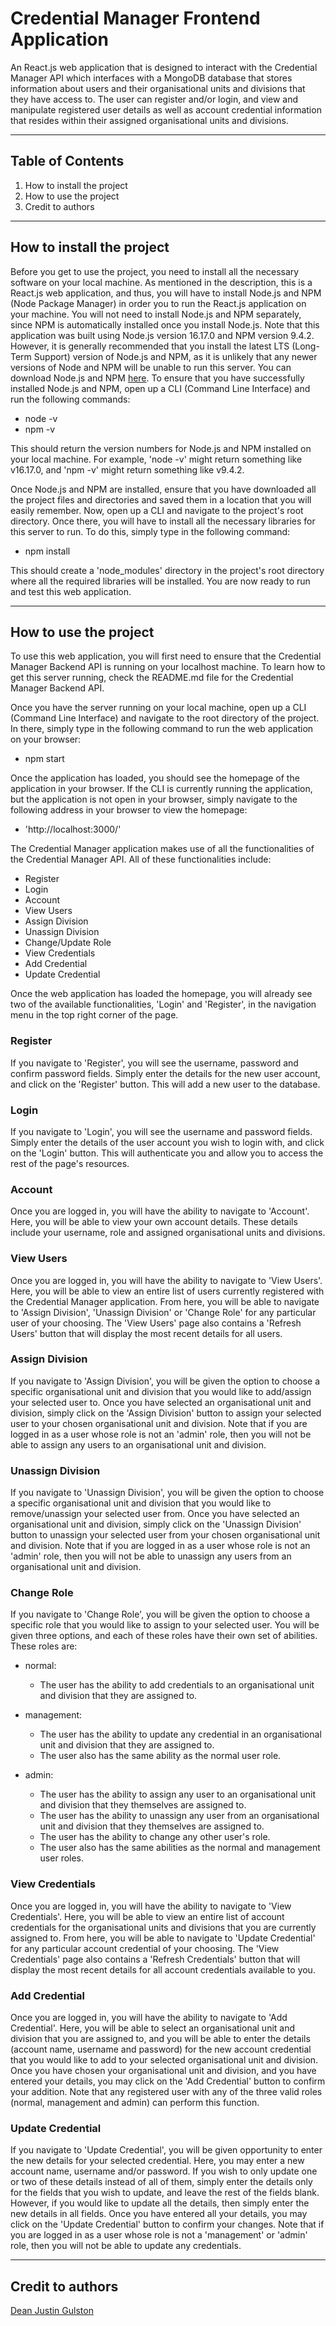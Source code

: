 # Credential Manager Frontend Application

An React.js web application that is designed to interact with the Credential Manager API which interfaces with a MongoDB database that stores information about users and their organisational units and divisions that they have access to. The user can register and/or login, and view and manipulate registered user details as well as account credential information that resides within their assigned organisational units and divisions.

---

## Table of Contents

1. How to install the project
2. How to use the project
3. Credit to authors

---

## How to install the project

Before you get to use the project, you need to install all the necessary software on your local machine. As mentioned in the description, this is a React.js web application, and thus, you will have to install Node.js and NPM (Node Package Manager) in order you to run the React.js application on your machine. You will not need to install Node.js and NPM separately, since NPM is automatically installed once you install Node.js. Note that this application was built using Node.js version 16.17.0 and NPM version 9.4.2. However, it is generally recommended that you install the latest LTS (Long-Term Support) version of Node.js and NPM, as it is unlikely that any newer versions of Node and NPM will be unable to run this server. You can download Node.js and NPM [here](https://nodejs.org/en/download). To ensure that you have successfully installed Node.js and NPM, open up a CLI (Command Line Interface) and run the following commands:

- node -v
- npm -v

This should return the version numbers for Node.js and NPM installed on your local machine. For example, 'node -v' might return something like v16.17.0, and 'npm -v' might return something like v9.4.2.

Once Node.js and NPM are installed, ensure that you have downloaded all the project files and directories and saved them in a location that you will easily remember. Now, open up a CLI and navigate to the project's root directory. Once there, you will have to install all the necessary libraries for this server to run. To do this, simply type in the following command:

- npm install

This should create a 'node_modules' directory in the project's root directory where all the required libraries will be installed. You are now ready to run and test this web application.

---

## How to use the project

To use this web application, you will first need to ensure that the Credential Manager Backend API is running on your localhost machine. To learn how to get this server running, check the README.md file for the Credential Manager Backend API.

Once you have the server running on your local machine, open up a CLI (Command Line Interface) and navigate to the root directory of the project. In there, simply type in the following command to run the web application on your browser:

- npm start

Once the application has loaded, you should see the homepage of the application in your browser. If the CLI is currently running the application, but the application is not open in your browser, simply navigate to the following address in your browser to view the homepage:

- 'http://localhost:3000/'

The Credential Manager application makes use of all the functionalities of the Credential Manager API. All of these functionalities include:

- Register
- Login
- Account
- View Users
- Assign Division
- Unassign Division
- Change/Update Role
- View Credentials
- Add Credential
- Update Credential

Once the web application has loaded the homepage, you will already see two of the available functionalities, 'Login' and 'Register', in the navigation menu in the top right corner of the page.

### Register

If you navigate to 'Register', you will see the username, password and confirm password fields. Simply enter the details for the new user account, and click on the 'Register' button. This will add a new user to the database.

### Login

If you navigate to 'Login', you will see the username and password fields. Simply enter the details of the user account you wish to login with, and click on the 'Login' button. This will authenticate you and allow you to access the rest of the page's resources.

### Account

Once you are logged in, you will have the ability to navigate to 'Account'. Here, you will be able to view your own account details. These details include your username, role and assigned organisational units and divisions.

### View Users

Once you are logged in, you will have the ability to navigate to 'View Users'. Here, you will be able to view an entire list of users currently registered with the Credential Manager application. From here, you will be able to navigate to 'Assign Division', 'Unassign Division' or 'Change Role' for any particular user of your choosing. The 'View Users' page also contains a 'Refresh Users' button that will display the most recent details for all users.

### Assign Division

If you navigate to 'Assign Division', you will be given the option to choose a specific organisational unit and division that you would like to add/assign your selected user to. Once you have selected an organisational unit and division, simply click on the 'Assign Division' button to assign your selected user to your chosen organisational unit and division. Note that if you are logged in as a user whose role is not an 'admin' role, then you will not be able to assign any users to an organisational unit and division.

### Unassign Division

If you navigate to 'Unassign Division', you will be given the option to choose a specific organisational unit and division that you would like to remove/unassign your selected user from. Once you have selected an organisational unit and division, simply click on the 'Unassign Division' button to unassign your selected user from your chosen organisational unit and division. Note that if you are logged in as a user whose role is not an 'admin' role, then you will not be able to unassign any users from an organisational unit and division.

### Change Role

If you navigate to 'Change Role', you will be given the option to choose a specific role that you would like to assign to your selected user. You will be given three options, and each of these roles have their own set of abilities. These roles are:

- normal:
  - The user has the ability to add credentials to an organisational unit and division that they are assigned to.

- management:
  - The user has the ability to update any credential in an organisational unit and division that they are assigned to.
  - The user also has the same ability as the normal user role.

- admin:
  - The user has the ability to assign any user to an organisational unit and division that they themselves are assigned to.
  - The user has the ability to unassign any user from an organisational unit and division that they themselves are assigned to.
  - The user has the ability to change any other user's role.
  - The user also has the same abilities as the normal and management user roles.

### View Credentials

Once you are logged in, you will have the ability to navigate to 'View Credentials'. Here, you will be able to view an entire list of account credentials for the organisational units and divisions that you are currently assigned to. From here, you will be able to navigate to 'Update Credential' for any particular account credential of your choosing. The 'View Credentials' page also contains a 'Refresh Credentials' button that will display the most recent details for all account credentials available to you.

### Add Credential

Once you are logged in, you will have the ability to navigate to 'Add Credential'. Here, you will be able to select an organisational unit and division that you are assigned to, and you will be able to enter the details (account name, username and password) for the new account credential that you would like to add to your selected organisational unit and division. Once you have chosen your organisational unit and division, and you have entered your details, you may click on the 'Add Credential' button to confirm your addition. Note that any registered user with any of the three valid roles (normal, management and admin) can perform this function.

### Update Credential

If you navigate to 'Update Credential', you will be given opportunity to enter the new details for your selected credential. Here, you may enter a new account name, username and/or password. If you wish to only update one or two of these details instead of all of them, simply enter the details only for the fields that you wish to update, and leave the rest of the fields blank. However, if you would like to update all the details, then simply enter the new details in all fields. Once you have entered all your details, you may click on the 'Update Credential' button to confirm your changes. Note that if you are logged in as a user whose role is not a 'management' or 'admin' role, then you will not be able to update any credentials.

---

## Credit to authors

[Dean Justin Gulston](https://github.com/DJGulston)
